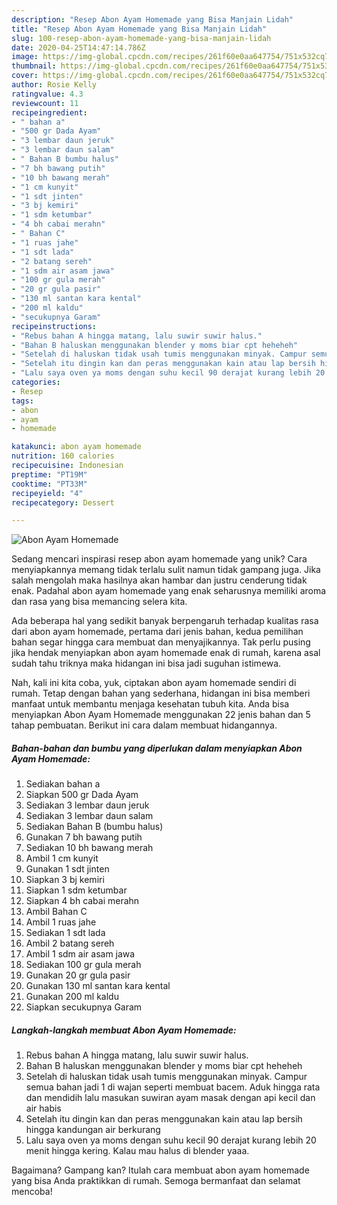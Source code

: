 ```yaml
---
description: "Resep Abon Ayam Homemade yang Bisa Manjain Lidah"
title: "Resep Abon Ayam Homemade yang Bisa Manjain Lidah"
slug: 100-resep-abon-ayam-homemade-yang-bisa-manjain-lidah
date: 2020-04-25T14:47:14.786Z
image: https://img-global.cpcdn.com/recipes/261f60e0aa647754/751x532cq70/abon-ayam-homemade-foto-resep-utama.jpg
thumbnail: https://img-global.cpcdn.com/recipes/261f60e0aa647754/751x532cq70/abon-ayam-homemade-foto-resep-utama.jpg
cover: https://img-global.cpcdn.com/recipes/261f60e0aa647754/751x532cq70/abon-ayam-homemade-foto-resep-utama.jpg
author: Rosie Kelly
ratingvalue: 4.3
reviewcount: 11
recipeingredient:
- " bahan a"
- "500 gr Dada Ayam"
- "3 lembar daun jeruk"
- "3 lembar daun salam"
- " Bahan B bumbu halus"
- "7 bh bawang putih"
- "10 bh bawang merah"
- "1 cm kunyit"
- "1 sdt jinten"
- "3 bj kemiri"
- "1 sdm ketumbar"
- "4 bh cabai merahn"
- " Bahan C"
- "1 ruas jahe"
- "1 sdt lada"
- "2 batang sereh"
- "1 sdm air asam jawa"
- "100 gr gula merah"
- "20 gr gula pasir"
- "130 ml santan kara kental"
- "200 ml kaldu"
- "secukupnya Garam"
recipeinstructions:
- "Rebus bahan A hingga matang, lalu suwir suwir halus."
- "Bahan B haluskan menggunakan blender y moms biar cpt heheheh"
- "Setelah di haluskan tidak usah tumis menggunakan minyak. Campur semua bahan jadi 1 di wajan seperti membuat bacem. Aduk hingga rata dan mendidih lalu masukan suwiran ayam masak dengan api kecil dan air habis"
- "Setelah itu dingin kan dan peras menggunakan kain atau lap bersih hingga kandungan air berkurang"
- "Lalu saya oven ya moms dengan suhu kecil 90 derajat kurang lebih 20 menit hingga kering. Kalau mau halus di blender yaaa."
categories:
- Resep
tags:
- abon
- ayam
- homemade

katakunci: abon ayam homemade 
nutrition: 160 calories
recipecuisine: Indonesian
preptime: "PT19M"
cooktime: "PT33M"
recipeyield: "4"
recipecategory: Dessert

---
```



![Abon Ayam Homemade](https://img-global.cpcdn.com/recipes/261f60e0aa647754/751x532cq70/abon-ayam-homemade-foto-resep-utama.jpg)

Sedang mencari inspirasi resep abon ayam homemade yang unik? Cara menyiapkannya memang tidak terlalu sulit namun tidak gampang juga. Jika salah mengolah maka hasilnya akan hambar dan justru cenderung tidak enak. Padahal abon ayam homemade yang enak seharusnya memiliki aroma dan rasa yang bisa memancing selera kita.



Ada beberapa hal yang sedikit banyak berpengaruh terhadap kualitas rasa dari abon ayam homemade, pertama dari jenis bahan, kedua pemilihan bahan segar hingga cara membuat dan menyajikannya. Tak perlu pusing jika hendak menyiapkan abon ayam homemade enak di rumah, karena asal sudah tahu triknya maka hidangan ini bisa jadi suguhan istimewa.


Nah, kali ini kita coba, yuk, ciptakan abon ayam homemade sendiri di rumah. Tetap dengan bahan yang sederhana, hidangan ini bisa memberi manfaat untuk membantu menjaga kesehatan tubuh kita. Anda bisa menyiapkan Abon Ayam Homemade menggunakan 22 jenis bahan dan 5 tahap pembuatan. Berikut ini cara dalam membuat hidangannya.

<!--inarticleads1-->

##### Bahan-bahan dan bumbu yang diperlukan dalam menyiapkan Abon Ayam Homemade:

1. Sediakan  bahan a
1. Siapkan 500 gr Dada Ayam
1. Sediakan 3 lembar daun jeruk
1. Sediakan 3 lembar daun salam
1. Sediakan  Bahan B (bumbu halus)
1. Gunakan 7 bh bawang putih
1. Sediakan 10 bh bawang merah
1. Ambil 1 cm kunyit
1. Gunakan 1 sdt jinten
1. Siapkan 3 bj kemiri
1. Siapkan 1 sdm ketumbar
1. Siapkan 4 bh cabai merahn
1. Ambil  Bahan C
1. Ambil 1 ruas jahe
1. Sediakan 1 sdt lada
1. Ambil 2 batang sereh
1. Ambil 1 sdm air asam jawa
1. Sediakan 100 gr gula merah
1. Gunakan 20 gr gula pasir
1. Gunakan 130 ml santan kara kental
1. Gunakan 200 ml kaldu
1. Siapkan secukupnya Garam




<!--inarticleads2-->

##### Langkah-langkah membuat Abon Ayam Homemade:

1. Rebus bahan A hingga matang, lalu suwir suwir halus.
1. Bahan B haluskan menggunakan blender y moms biar cpt heheheh
1. Setelah di haluskan tidak usah tumis menggunakan minyak. Campur semua bahan jadi 1 di wajan seperti membuat bacem. Aduk hingga rata dan mendidih lalu masukan suwiran ayam masak dengan api kecil dan air habis
1. Setelah itu dingin kan dan peras menggunakan kain atau lap bersih hingga kandungan air berkurang
1. Lalu saya oven ya moms dengan suhu kecil 90 derajat kurang lebih 20 menit hingga kering. Kalau mau halus di blender yaaa.




Bagaimana? Gampang kan? Itulah cara membuat abon ayam homemade yang bisa Anda praktikkan di rumah. Semoga bermanfaat dan selamat mencoba!
